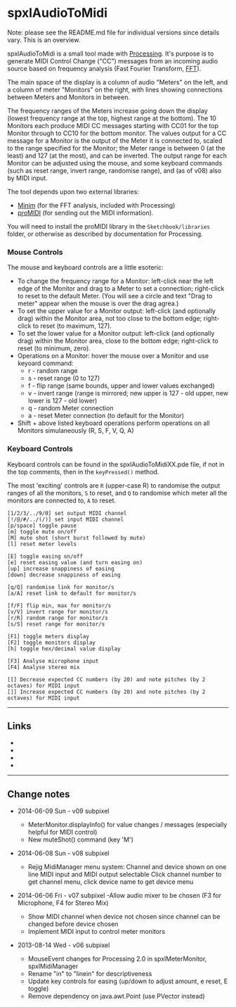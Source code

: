 # spxlAudioToMidiNote: please see the README.md file for individual versions since details vary. This is an overview.spxlAudioToMidi is a small tool made with [Processing](http://www.processing.org/ "Processing language and development environemnt").It's purpose is to generate MIDI Control Change ("CC") messages from an incoming audio source based on frequency analysis(Fast Fourier Transform, [FFT](http://en.wikipedia.org/wiki/FFT "Fast Fourier Transform")).The main space of the display is a column of audio "Meters" on the left, and a column of meter "Monitors" on the right, with linesshowing connections between Meters and Monitors in between.The frequency ranges of the Meters increase going down the display (lowest frequency range at the top, highest range at the bottom).The 10 Monitors each produce MIDI CC messages starting with CC01 for the top Monitor through to CC10 for the bottom monitor. The values outputfor a CC message for a Monitor is the output of the Meter it is connected to, scaled to the range specified for the Monitor;the Meter range is between 0 (at the least) and 127 (at the most), and can be inverted. The output range for each Monitor can be adjusted usingthe mouse, and some keyboard commands (such as reset range, invert range, randomise range), and (as of v08) also by MIDI input.The tool depends upon two external libraries:* [Minim](http://code.compartmental.net/tools/minim/ "Minim audio library for Processing") (for the FFT analysis, included with Processing)* [proMIDI](http://creativecomputing.cc/p5libs/promidi/ "proMIDI library for Processing by Christian Riekoff") (for sending out the MIDI information).You will need to install the proMIDI library in the `Sketchbook/libraries` folder, or otherwise as described by documentation for Processing.### Mouse ControlsThe mouse and keyboard controls are a little esoteric:* To change the frequency range for a Monitor: left-click near the left edge of the Monitor and drag to a Meter to set a connection; right-click to reset to the default Meter. (You will see a circle and text "Drag to meter" appear when the mouse is over the drag agrea.)* To set the upper value for a Monitor output: left-click (and optionally drag) within the Monitor area, not too close to the bottom edge; right-click to reset (to maximum, 127).* To set the lower value for a Monitor output: left-click (and optionally drag) within the Monitor area, close to the bottom edge; right-click to reset (to minimum, zero).* Operations on a Monitor: hover the mouse over a Monitor and use keyoard command:	* r - random range	* s - reset range (0 to 127)	* f - flip range (same bounds, upper and lower values exchanged)	* v - invert range (range is mirrored; new upper is 127 - old upper, new lower is 127 - old lower)	* q - random Meter connection	* a - reset Meter connection (to default for the Monitor)* Shift + above listed keyboard operations perform operations on all Monitors simulaneously (R, S, F, V, Q, A)### Keyboard ControlsKeyboard controls can be found in the spxlAudioToMidiXX.pde file, if not in the top comments, then in the `keyPressed()` method.The most 'exciting' controls are `R` (upper-case R) to randomise the output ranges of all the monitors, `S` to reset,and `Q` to randomise which meter all the monitors are connected to, `A` to reset.	[1/2/3/../9/0] set output MIDI channel	[!/@/#/../(/)] set input MIDI channel	[p/space] toggle pause	[m] toggle mute on/off	[M] mute shot (short burst followed by mute)	[l] reset meter levels	[E] toggle easing on/off	[e] reset easing value (and turn easing on)	[up] increase snappiness of easing	[down] decrease snappiness of easing	[q/Q] randomise link for monitor/s	[a/A] reset link to default for monitor/s	[f/F] flip min, max for monitor/s	[v/V] invert range for monitor/s	[r/R] random range for monitor/s	[s/S] reset range for monitor/s	[F1] toggle meters display	[F2] toggle monitors display	[h] toggle hex/decimal value display	[F3] Analyse microphone input	[F4] Analyse stereo mix	[[] Decrease expected CC numbers (by 20) and note pitches (by 2 octaves) for MIDI input	[]] Increase expected CC numbers (by 20) and note pitches (by 2 octaves) for MIDI input_____## Links* [Processing]: http://www.processing.org			"Processing language and development environemnt"* [FFT]: http://en.wikipedia.org/wiki/FFT			"Fast Fourier Transform"* [Minim]: http://code.compartmental.net/tools/minim/		"Minim audio library for Processing"* [proMidi]: http://creativecomputing.cc/p5libs/promidi/	"proMIDI library for Processing by Christian Riekoff"_____## Change notes* 2014-06-09 Sun - v09 subpixel	- MeterMonitor.displayInfo() for value changes / messages (especially helpful for MIDI control)	- New muteShot() command (key 'M')* 2014-06-08 Sun - v08 subpixel	- Rejig MidiManager menu system:		Channel and device shown on one line		MIDI input and MIDI output selectable		Click channel number to get channel menu, click device name to get device menu* 2014-06-06 Fri - v07 subpixel	-Allow audio mixer to be chosen (F3 for Microphone, F4 for Stereo Mix)	- Show MIDI channel when device not chosen since channel can be changed before device chosen	- Implement MIDI input to control meter monitors* 2013-08-14 Wed - v06 subpixel	- MouseEvent changes for Processing 2.0 in spxlMeterMonitor, spxlMidiManager	- Rename "in" to "linein" for descriptiveness	- Update key controls for easing (up/down to adjust amount, e reset, E toggle)	- Remove dependency on java.awt.Point (use PVector instead)